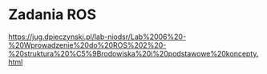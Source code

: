 # Zadania ROS

https://jug.dpieczynski.pl/lab-niodsr/Lab%2006%20-%20Wprowadzenie%20do%20ROS%202%20-%20struktura%20%C5%9Brodowiska%20i%20podstawowe%20koncepty.html